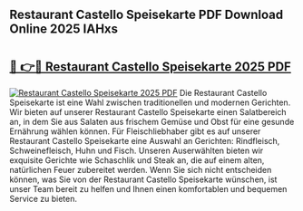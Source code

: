## Restaurant Castello Speisekarte PDF Download Online 2025 IAHxs

# <h2><a href="http://gc9z92.nevu.top/?p=Restaurant+Castello+Speisekarte">🔗 👉🔴 Restaurant Castello Speisekarte 2025 PDF</a></h2>

[![Restaurant Castello Speisekarte 2025 PDF](https://i.imgur.com/dBaPXMq.png)](http://gc9z92.nevu.top/?p=Restaurant+Castello+Speisekarte)
Die Restaurant Castello Speisekarte ist eine Wahl zwischen traditionellen und modernen Gerichten. Wir bieten auf unserer Restaurant Castello Speisekarte einen Salatbereich an, in dem Sie aus Salaten aus frischem Gemüse und Obst für eine gesunde Ernährung wählen können. Für Fleischliebhaber gibt es auf unserer Restaurant Castello Speisekarte eine Auswahl an Gerichten: Rindfleisch, Schweinefleisch, Huhn und Fisch. Unseren Auserwählten bieten wir exquisite Gerichte wie Schaschlik und Steak an, die auf einem alten, natürlichen Feuer zubereitet werden. Wenn Sie sich nicht entscheiden können, was Sie von der Restaurant Castello Speisekarte wünschen, ist unser Team bereit zu helfen und Ihnen einen komfortablen und bequemen Service zu bieten.
